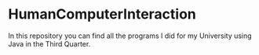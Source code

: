 # HumanComputerInteraction
In this repository you can find all the programs I did for my University using Java in the Third Quarter.
